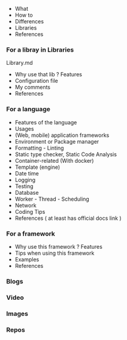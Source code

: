 - What
- How to
- Differences
- Libraries
- References


### For a libray in Libraries

Library.md

- Why use that lib ? Features
- Configuration file
- My comments
- References

### For a language

- Features of the language
- Usages
- (Web, mobile) application frameworks
- Environment or Package manager
- Formatting - Linting
- Static type checker, Static Code Analysis
- Container-related (With docker)
- Template (engine)
- Date time
- Logging
- Testing
- Database
- Worker - Thread - Scheduling
- Network
- Coding Tips
- References ( at least has official docs link )

### For a framework

- Why use this framework ? Features
- Tips when using this framework
- Examples
- References

### Blogs
### Video
### Images
### Repos

